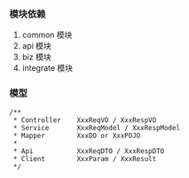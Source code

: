 ### 模块依赖

1. common 模块
2. api 模块
3. biz 模块
4. integrate 模块

### 模型

```
/**
 * Controller    XxxReqVO / XxxRespVO
 * Service       XxxReqModel / XxxRespModel
 * Mapper        XxxDO or XxxPOJO
 * 
 * Api           XxxReqDTO / XxxRespDTO
 * Client        XxxParam / XxxResult
 */
```